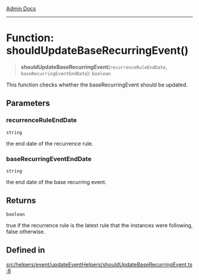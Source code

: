 [Admin Docs](/)

***

# Function: shouldUpdateBaseRecurringEvent()

> **shouldUpdateBaseRecurringEvent**(`recurrenceRuleEndDate`, `baseRecurringEventEndDate`): `boolean`

This function checks whether the baseRecurringEvent should be updated.

## Parameters

### recurrenceRuleEndDate

`string`

the end date of the recurrence rule.

### baseRecurringEventEndDate

`string`

the end date of the base recurring event.

## Returns

`boolean`

true if the recurrence rule is the latest rule that the instances were following, false otherwise.

## Defined in

[src/helpers/event/updateEventHelpers/shouldUpdateBaseRecurringEvent.ts:8](https://github.com/Suyash878/talawa-api/blob/cfd688207611ba245c99edd8dbaccb2cdbf6a043/src/helpers/event/updateEventHelpers/shouldUpdateBaseRecurringEvent.ts#L8)
